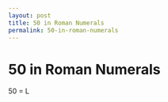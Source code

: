 ```yaml
---
layout: post
title: 50 in Roman Numerals
permalink: 50-in-roman-numerals
---
```


# 50 in Roman Numerals

50 = L

